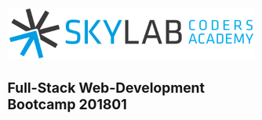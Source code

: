 ![Skylab Coders Academy](images/skylab-logo.png "Skylab Coders Academy")

# Full-Stack Web-Development Bootcamp 201801